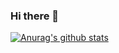 ### Hi there 👋

[![Anurag's github stats](https://github-readme-stats.vercel.app/api?username=sabyasachi-biswas)](https://github.com/anuraghazra/github-readme-stats)
